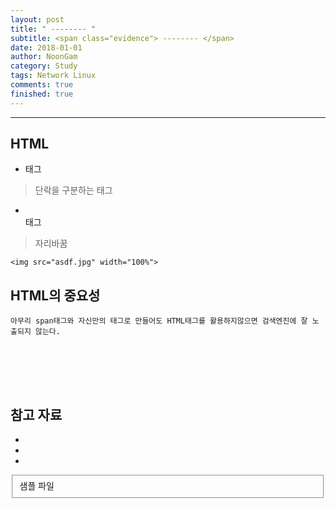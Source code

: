 ```yaml
---
layout: post
title: " -------- "
subtitle: <span class="evidence"> -------- </span>
date: 2018-01-01
author: NoonGam
category: Study
tags: Network Linux
comments: true
finished: true
---
```


---

## HTML

- <p>태그
> 단락을 구분하는 태그

- <br>태그
> 자리바꿈


```
<img src="asdf.jpg" width="100%">
```

## HTML의 중요성

`아무리 span태그와 자신만의 태그로 만들어도
HTML태그를 활용하지않으면 검색엔진에 잘 노출되지 않는다.`



##



<br><br><br>

## 참고 자료
*
*
*
<fieldset id="gpg-fieldset">
 샘플 파일
</fieldset>
